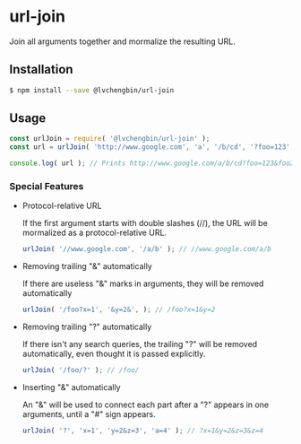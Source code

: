 # url-join

Join all arguments together and mormalize the resulting URL.

## Installation

```sh
$ npm install --save @lvchengbin/url-join
```
## Usage

```js
const urlJoin = require( '@lvchengbin/url-join' );
const url = urlJoin( 'http://www.google.com', 'a', '/b/cd', '?foo=123', 'foo2=456', '#hash' );

console.log( url ); // Prints http://www.google.com/a/b/cd?foo=123&foo2=456#hash
```

### Special Features

 - Protocol-relative URL

     If the first argument starts with double slashes (//), the URL will be mormalized as a protocol-relative URL.

     ```js
     urlJoin( '//www.google.com', '/a/b' ); // //www.google.com/a/b
     ```

 - Removing trailing "&" automatically

     If there are useless "&" marks in arguments, they will be removed automatically

     ```js
     urlJoin( '/foo?x=1', '&y=2&', ); // /foo?x=1&y=2
     ```

 - Removing trailing "?" automatically

     If there isn't any search queries, the trailing "?" will be removed automatically, even thought it is passed explicitly.

     ```js
     urlJoin( '/foo/?' ); // /foo/
     ```

 - Inserting "&" automatically

     An "&" will be used to connect each part after a "?" appears in one arguments, until a "#" sign appears.

     ```js
     urlJoin( '?', 'x=1', 'y=2&z=3', 'a=4' ); // ?x=1&y=2&z=3&z=4
     ```
